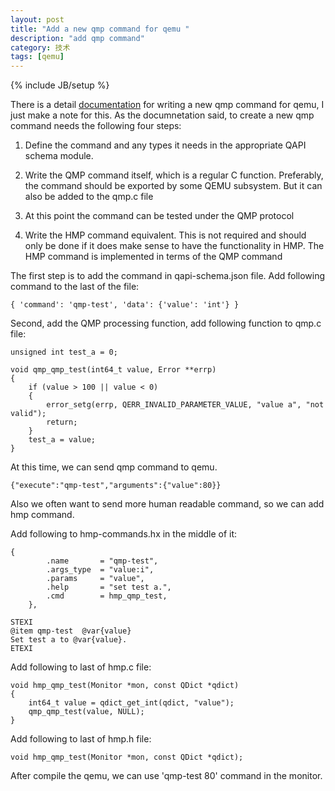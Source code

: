 ```yaml
---
layout: post
title: "Add a new qmp command for qemu "
description: "add qmp command"
category: 技术
tags: [qemu]
---
```

{% include JB/setup %}

There is a detail [documentation](https://github.com/qemu/qemu/blob/master/docs/devel/writing-qmp-commands.txt) for writing a new qmp command for qemu, I just make a note for this. As the documnetation said, to create a new qmp command needs the following four steps:

1. Define the command and any types it needs in the appropriate QAPI
   schema module.

2. Write the QMP command itself, which is a regular C function. Preferably,
   the command should be exported by some QEMU subsystem. But it can also be
   added to the qmp.c file

3. At this point the command can be tested under the QMP protocol

4. Write the HMP command equivalent. This is not required and should only be
   done if it does make sense to have the functionality in HMP. The HMP command
   is implemented in terms of the QMP command

The first step is to add the command in qapi-schema.json file. Add following command to the last of the file:

	{ 'command': 'qmp-test', 'data': {'value': 'int'} }

Second, add the QMP processing function, add following function to qmp.c file:

	unsigned int test_a = 0;

	void qmp_qmp_test(int64_t value, Error **errp)
	{
		if (value > 100 || value < 0)
		{
			error_setg(errp, QERR_INVALID_PARAMETER_VALUE, "value a", "not valid");
			return;
		}
		test_a = value;
	}

At this time, we can send qmp command to qemu. 

	{"execute":"qmp-test","arguments":{"value":80}}

Also we often want to send more human readable command, so we can add hmp command.

Add following to hmp-commands.hx in the middle of it:

	{
			.name       = "qmp-test",
			.args_type  = "value:i",
			.params     = "value",
			.help       = "set test a.",
			.cmd        = hmp_qmp_test,
		},

	STEXI
	@item qmp-test  @var{value}
	Set test a to @var{value}.
	ETEXI

Add following to last of hmp.c file:

	void hmp_qmp_test(Monitor *mon, const QDict *qdict)
	{
		int64_t value = qdict_get_int(qdict, "value");
		qmp_qmp_test(value, NULL);
	}

Add following to last of hmp.h file:

	void hmp_qmp_test(Monitor *mon, const QDict *qdict);

After compile the qemu, we can use 'qmp-test 80' command in the monitor.

